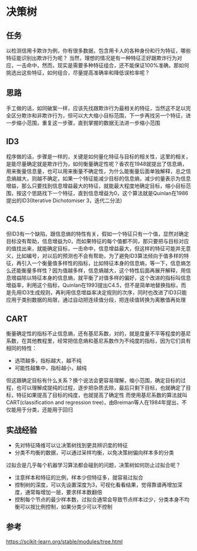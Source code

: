 # 决策树

## 任务

以检测信用卡欺诈为例，你有很多数据，包含用卡人的各种身份和行为特征，哪些特征能识别出欺诈行为呢？
当然，理想的情况是有一种特征正好跟欺诈行为对应，一击命中，然而，现实是需要多种特征组合，还不能保证100%准确，那如何挑选出这些特征，如何组合，尽量提高准确率和降低误检率呢？

## 思路

手工做的话，如同破案一样，应该先找跟欺诈行为最相关的特征，当然这不足以完全区分欺诈和非欺诈行为，但可以大大缩小目标范围，下一步再找另一个特征，进一步缩小范围，重复这一步骤，直到掌握的数据无法进一步缩小范围

## ID3

程序做的话，步骤是一样的，关键是如何量化特征与目标的相关性，这里的相关，是能尽量确定就是欺诈行为，如何衡量确定性呢？香农在1948就提出了信息熵，用来衡量信息量，也可以用来衡量不确定性，为什么能衡量后面单独解释，总之信息熵越大，则越不确定，如果一个特征能减少目标的信息熵，减少的量表示为信息增益，那么只要找到信息增益最大的特征，就能最大程度地确定目标，缩小目标范围，按这个思路找下一个特征，直到信息增益为0，这个算法就是Quinlan在1986提出的ID3(Iterative Dichotomiser 3，迭代二分法)

## C4.5

但ID3有一个缺陷，跟信息熵的特性有关，假如一个特征只有一个值，显然对确定目标没有帮助，信息增益为0，而如果特征的每个值都不同，那只要把与目标对应的值找出来，就能确定目标，一击命中，信息增益最大，但这样的特征可能并无意义，比如编号，对以后的预测也不会有帮助，为了避免ID3算法倾向于值多样的特征，再引入一个衡量值多样性的指标，比如特征本身的信息熵，等一下，信息熵怎么还能衡量多样性？因为值越多样，信息熵越大，这个特性后面再展开解释，用信息增益除以特征本身的信息熵，就平衡了对值多样的偏好，这个改进的指标叫信息增益率，利用这个指标，Quinlan在1993提出C4.5，但不是简单地替换指标，而是先用ID3生成规则，再利用信息增益率决定规则的次序，同时也改进了ID3只能应用于类别数据的局限，通过自动把连续值分段，把连续值转换为离散值再处理

## CART

衡量确定性的指标不止信息熵，还有基尼系数，对的，就是度量不平等程度的基尼系数，在其他教程里，经常把信息熵和基尼系数作为不纯度的指标，因为它们具有相同的特性：
- 选项越多，指标越大，越不纯
- 可能性越集中，指标越小，越纯

但这跟确定目标有什么关系？换个说法会更容易理解，缩小范围，确定目标的过程，也可以理解成提纯的过程，逐步把杂质去除，最后只剩下目标，也就确定了目标，特征如果提高了目标的纯度，也就提高了确定性
而使用基尼系数的算法就叫CART(classification and regression tree)，由Breiman等人在1984年提出，不仅能用于分类，还能用于回归

## 实战经验

- 先对特征降维可以让决策树找到更具辨识度的特征
- 分类不均衡的数据，可以通过采样均衡，以免决策树偏向样本多的分类

过拟合是几乎每个机器学习算法都会碰到的问题，决策树如何防止过拟合呢？
- 注意样本和特征的比例，样本少但特征多，就容易过拟合
- 控制树的深度，可以先设置深度为3，可视化看看结果，觉得靠谱再增加深度，通常每增加一层，要求样本数翻倍
- 控制每个节点的最少样本数，过拟合通常会导致节点样本过少，分类本身不均衡可以按比例控制，如果分类少可以不控制

## 参考

https://scikit-learn.org/stable/modules/tree.html